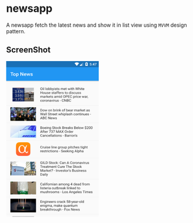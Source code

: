 # newsapp

A newsapp fetch the latest news and show it in list view using `MVVM` design pattern.

## ScreenShot
<p float="left">
<img src="https://github.com/ShamsEldeenAnd/NewsApp/blob/master/images/screenshot-2020-03-11_23.47.29.292.png" width="250" height="420" />
</p>


